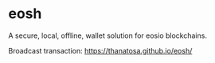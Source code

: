 # eosh
A secure, local, offline, wallet solution for eosio blockchains.

Broadcast transaction:
https://thanatosa.github.io/eosh/
